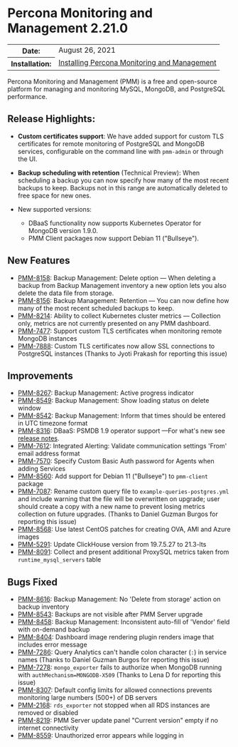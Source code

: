 # Percona Monitoring and Management 2.21.0

<table class="docutils field-list" frame="void" rules="none">
  <colgroup>
    <col class="field-name">
    <col class="field-body">
  </colgroup>
  <tbody valign="top">
    <tr class="field-odd field">
      <th class="field-name">Date:</th>
      <td class="field-body">August 26, 2021</td>
    </tr>
    <tr class="field-even field">
      <th class="field-name">Installation:</th>
      <td class="field-body">
        <a class="reference external" href="https://www.percona.com/software/pmm/quickstart">Installing Percona Monitoring and Management</a></td>
    </tr>
  </tbody>
</table>

Percona Monitoring and Management (PMM) is a free and open-source platform for managing and monitoring MySQL, MongoDB, and PostgreSQL performance.

## Release Highlights:

- **Custom certificates support**: We have added support for custom TLS certificates for remote monitoring of PostgreSQL and MongoDB services, configurable on the command line with `pmm-admin` or through the UI.

- **Backup scheduling with retention** (Technical Preview): When scheduling a backup you can now specify how many of the most recent backups to keep. Backups not in this range are automatically deleted to free space for new ones.

- New supported versions:
    - DBaaS functionality now supports Kubernetes Operator for MongoDB version 1.9.0.
    - PMM Client packages now support Debian 11 ("Bullseye").

## New Features

- [PMM-8158](https://jira.percona.com/browse/PMM-8158): Backup Management: Delete option — When deleting a backup from Backup Management inventory a new option lets you also delete the data file from storage.
- [PMM-8156](https://jira.percona.com/browse/PMM-8156): Backup Management: Retention — You can now define how many of the most recent scheduled backups to keep.
- [PMM-8214](https://jira.percona.com/browse/PMM-8214): Ability to collect Kubernetes cluster metrics — Collection only, metrics are not currently presented on any PMM dashboard.
- [PMM-7477](https://jira.percona.com/browse/PMM-7477): Support custom TLS certificates when monitoring remote MongoDB instances
- [PMM-7888](https://jira.percona.com/browse/PMM-7888): Custom TLS certificates now allow SSL connections to PostgreSQL instances (Thanks to Jyoti Prakash for reporting this issue)

## Improvements

- [PMM-8267](https://jira.percona.com/browse/PMM-8267): Backup Management: Active progress indicator
- [PMM-8549](https://jira.percona.com/browse/PMM-8549): Backup Management: Show loading status on delete window
- [PMM-8542](https://jira.percona.com/browse/PMM-8542): Backup Management: Inform that times should be entered in UTC timezone format
- [PMM-8316](https://jira.percona.com/browse/PMM-8316): DBaaS: PSMDB 1.9 operator support —For what's new see [release notes](https://www.percona.com/doc/kubernetes-operator-for-psmongodb/RN/Kubernetes-Operator-for-PSMONGODB-RN1.9.0.html).
- [PMM-7612](https://jira.percona.com/browse/PMM-7612): Integrated Alerting: Validate communication settings 'From' email address format
- [PMM-7570](https://jira.percona.com/browse/PMM-7570): Specify Custom Basic Auth password for Agents when adding Services
- [PMM-8560](https://jira.percona.com/browse/PMM-8560): Add support for Debian 11 ("Bullseye") to `pmm-client` package
- [PMM-7087](https://jira.percona.com/browse/PMM-7087): Rename custom query file to `example-queries-postgres.yml` and include warning that the file will be overwritten on upgrade; user should create a copy with a new name to prevent losing metrics collection on future upgrades. (Thanks to Daniel Guzman Burgos for reporting this issue)
- [PMM-8568](https://jira.percona.com/browse/PMM-8568): Use latest CentOS patches for creating OVA, AMI and Azure images
- [PMM-5291](https://jira.percona.com/browse/PMM-5291): Update ClickHouse version from 19.7.5.27 to 21.3-lts
- [PMM-8091](https://jira.percona.com/browse/PMM-8091): Collect and present additional ProxySQL metrics taken from `runtime_mysql_servers` table

## Bugs Fixed

- [PMM-8616](https://jira.percona.com/browse/PMM-8616): Backup Management: No 'Delete from storage' action on backup inventory
- [PMM-8543](https://jira.percona.com/browse/PMM-8543): Backups are not visible after PMM Server upgrade
- [PMM-8458](https://jira.percona.com/browse/PMM-8458): Backup Management: Inconsistent auto-fill of 'Vendor' field with on-demand backup
- [PMM-8404](https://jira.percona.com/browse/PMM-8404): Dashboard image rendering plugin renders image that includes error message
- [PMM-7286](https://jira.percona.com/browse/PMM-7286): Query Analytics can't handle colon character (`:`) in service names (Thanks to Daniel Guzman Burgos for reporting this issue)
- [PMM-7278](https://jira.percona.com/browse/PMM-7278): `mongo_exporter` fails to authorize when MongoDB running with `authMechanism=MONGODB-X509` (Thanks to Lena D for reporting this issue)
- [PMM-8307](https://jira.percona.com/browse/PMM-8307): Default config limits for allowed connections prevents monitoring large numbers (500+) of DB servers
- [PMM-2168](https://jira.percona.com/browse/PMM-2168): `rds_exporter` not stopped when all RDS instances are removed or disabled
- [PMM-8219](https://jira.percona.com/browse/PMM-8219): PMM Server update panel "Current version" empty if no internet connectivity
- [PMM-8559](https://jira.percona.com/browse/PMM-8559): Unauthorized error appears while logging in
